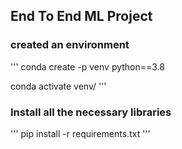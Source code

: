 ## End To End ML Project

### created an environment
'''
conda create -p venv python==3.8

conda activate venv/
'''
### Install all the necessary libraries
'''
pip install -r requirements.txt
'''